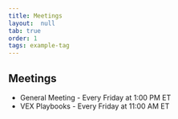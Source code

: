 ```yaml
---
title: Meetings
layout:  null
tab: true
order: 1
tags: example-tag
---
```


## Meetings

* General Meeting - Every Friday at 1:00 PM ET
* VEX Playbooks - Every Friday at 11:00 AM ET